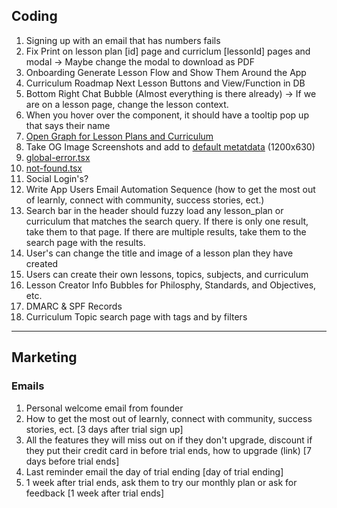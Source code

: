 ## Coding

1. Signing up with an email that has numbers fails
2. Fix Print on lesson plan [id] page and curriclum [lessonId] pages and modal -> Maybe change the modal to download as PDF
3. Onboarding Generate Lesson Flow and Show Them Around the App
4. Curriculum Roadmap Next Lesson Buttons and View/Function in DB
5. Bottom Right Chat Bubble (Almost everything is there already) -> If we are on a lesson page, change the lesson context.
6. When you hover over the <Avatar /> component, it should have a tooltip pop up that says their name
7. [Open Graph for Lesson Plans and Curriculum](https://nextjs.org/docs/app/api-reference/file-conventions/metadata/opengraph-image)
8. Take OG Image Screenshots and add to [default metatdata](src/lib/meta/defaultMetadata.ts) (1200x630)
9. [global-error.tsx](src/app/global-error.tsx)
10. [not-found.tsx](src/app/not-found.tsx)
11. Social Login's?
12. Write App Users Email Automation Sequence (how to get the most out of learnly, connect with community, success stories, ect.)
13. Search bar in the header should fuzzy load any lesson_plan or curriculum that matches the search query. If there is only one result, take them to that page. If there are multiple results, take them to the search page with the results.
14. User's can change the title and image of a lesson plan they have created
15. Users can create their own lessons, topics, subjects, and curriculum
16. Lesson Creator Info Bubbles for Philosphy, Standards, and Objectives, etc.
17. DMARC & SPF Records
18. Curriculum Topic search page with tags and by filters

---

## Marketing

### Emails

1. Personal welcome email from founder
2. How to get the most out of learnly, connect with community, success stories, ect. [3 days after trial sign up]
3. All the features they will miss out on if they don't upgrade, discount if they put their credit card in before trial ends, how to upgrade (link) [7 days before trial ends]
4. Last reminder email the day of trial ending [day of trial ending]
5. 1 week after trial ends, ask them to try our monthly plan or ask for feedback [1 week after trial ends]
